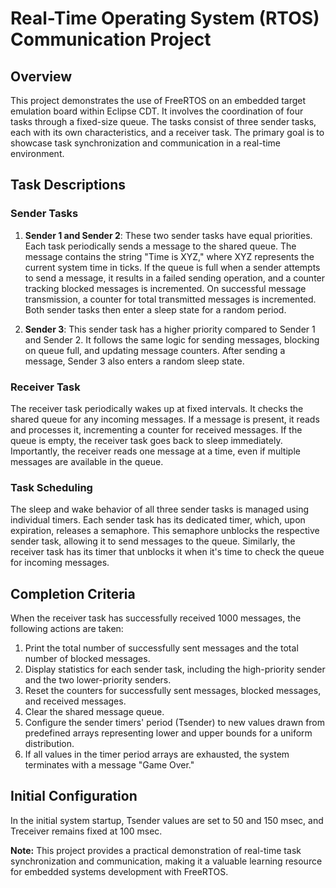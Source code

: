 # Real-Time Operating System (RTOS) Communication Project

## Overview

This project demonstrates the use of FreeRTOS on an embedded target emulation board within Eclipse CDT. It involves the coordination of four tasks through a fixed-size queue. The tasks consist of three sender tasks, each with its own characteristics, and a receiver task. The primary goal is to showcase task synchronization and communication in a real-time environment.

## Task Descriptions

### Sender Tasks

1. **Sender 1 and Sender 2**: These two sender tasks have equal priorities. Each task periodically sends a message to the shared queue. The message contains the string "Time is XYZ," where XYZ represents the current system time in ticks. If the queue is full when a sender attempts to send a message, it results in a failed sending operation, and a counter tracking blocked messages is incremented. On successful message transmission, a counter for total transmitted messages is incremented. Both sender tasks then enter a sleep state for a random period.

2. **Sender 3**: This sender task has a higher priority compared to Sender 1 and Sender 2. It follows the same logic for sending messages, blocking on queue full, and updating message counters. After sending a message, Sender 3 also enters a random sleep state.

### Receiver Task

The receiver task periodically wakes up at fixed intervals. It checks the shared queue for any incoming messages. If a message is present, it reads and processes it, incrementing a counter for received messages. If the queue is empty, the receiver task goes back to sleep immediately. Importantly, the receiver reads one message at a time, even if multiple messages are available in the queue.

### Task Scheduling

The sleep and wake behavior of all three sender tasks is managed using individual timers. Each sender task has its dedicated timer, which, upon expiration, releases a semaphore. This semaphore unblocks the respective sender task, allowing it to send messages to the queue. Similarly, the receiver task has its timer that unblocks it when it's time to check the queue for incoming messages.

## Completion Criteria

When the receiver task has successfully received 1000 messages, the following actions are taken:

1. Print the total number of successfully sent messages and the total number of blocked messages.
2. Display statistics for each sender task, including the high-priority sender and the two lower-priority senders.
3. Reset the counters for successfully sent messages, blocked messages, and received messages.
4. Clear the shared message queue.
5. Configure the sender timers' period (Tsender) to new values drawn from predefined arrays representing lower and upper bounds for a uniform distribution.
6. If all values in the timer period arrays are exhausted, the system terminates with a message "Game Over."

## Initial Configuration

In the initial system startup, Tsender values are set to 50 and 150 msec, and Treceiver remains fixed at 100 msec.

**Note:** This project provides a practical demonstration of real-time task synchronization and communication, making it a valuable learning resource for embedded systems development with FreeRTOS.
